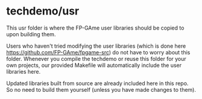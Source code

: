 # techdemo/usr

This usr folder is where the FP-GAme user libraries should be copied to upon building them.

Users who haven't tried modifying the user libraries (which is done here
https://github.com/FP-GAme/fpgame-src) do not have to worry about this folder. Whenever you compile
the techdemo or reuse this folder for your own projects, our provided Makefile will automatically
include the user libraries here.

Updated libraries built from source are already included here in this repo. So no need to build them
yourself (unless you have made changes to them).